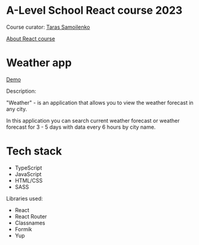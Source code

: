 # A-Level School React course 2023
Course curator: [Taras Samoilenko](https://github.com/cos1715)

 [About React course](https://a-level.com.ua/courses/front-end-online/)
# Weather app
[Demo](https://weather-git-weather-app-iren-15.vercel.app//) 

Description: 

"Weather" - is an application that allows you to view the weather forecast in any city.

In this application you can search current weather forecast or 
weather forecast for 3 - 5 days with data every 6 hours by city name.
# Tech stack
- TypeScript
- JavaScript
- HTML/CSS
- SASS

Libraries used:

- React
- React Router
- Classnames
- Formik
- Yup
